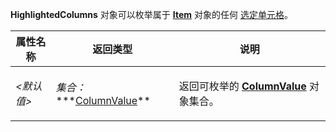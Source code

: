 **HighlightedColumns** 对象可以枚举属于 **[Item](item.zh.md)** 对象的任何 [选定单元格](/Manual/basic_concepts/selecting_files/selecting_cells.zh.md)。

<table>
<thead><tr><th>
属性名称</th><th>
返回类型</th><th>
说明
</th></tr></thead><tbody><tr><td>

*\<默认值\>*</td><td>

*集合：****[ColumnValue](columnvalue.zh.md)**</td><td>

返回可枚举的 **[ColumnValue](columnvalue.zh.md)** 对象集合。
</td></tr></tbody>
</table>
